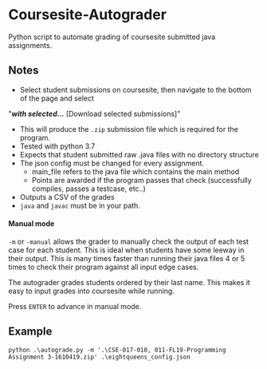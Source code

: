 # Coursesite-Autograder
Python script to automate grading of coursesite submitted java assignments.

## Notes
- Select student submissions on coursesite, then navigate to the bottom of the page and select 

"***with selected...*** \[Download selected submissions\]"
  - This will produce the `.zip` submission file which is required for the program.
- Tested with python 3.7
- Expects that student submitted raw .java files with no directory structure
- The json config must be changed for every assignment.
  - main_file refers to the java file which contains the main method
  - Points are awarded if the program passes that check (successfully compiles, passes a testcase, etc..)
- Outputs a CSV of the grades
- `java` and `javac` must be in your path.

#### Manual mode
`-m` or `-manual` allows the grader to manually check the output of each test case for each student. 
This is ideal when students have some leeway in their output.
This is many times faster than running their java files 4 or 5 times to check their program against all input edge cases.

The autograder grades students ordered by their last name. 
This makes it easy to input grades into coursesite while running.

Press `ENTER` to advance in manual mode.

## Example
`python .\autograde.py -m '.\CSE-017-010, 011-FL19-Programming Assignment 3-1610419.zip' .\eightqueens_config.json`
